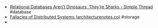 - [Relational Databases Aren’t Dinosaurs, They’re Sharks - Simple Thread](https://www.simplethread.com/relational-databases-arent-dinosaurs-theyre-sharks/) #database
- [Fallacies of Distributed Systems (architecturenotes.co)](https://architecturenotes.co/fallacies-of-distributed-systems/) #storage
-
